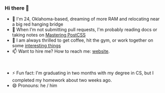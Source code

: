 ### Hi there 👋

- 🔭 I'm 24, Oklahoma-based, dreaming of more RAM and relocating near a big red hanging bridge
- 🌱 When I’m not submitting pull requests, I'm probably reading docs or taking notes on [Mastering PostCSS](https://github.com/PacktPublishing/Mastering-PostCSS-for-Web-Design)
- 👯 I am always thrilled to get coffee, hit the gym, or work together on some [interesting things](https://claycurry.com/#interests)
- 📫 Want to hire me? How to reach me: [website](https://claycurry.com).
<br>

- ⚡ Fun fact: I'm graduating in two months with my degree in CS, but I completed my homework about two weeks ago. 
- 😄 Pronouns: he / him


<!--
**clay-curry/clay-curry** is a ✨ _special_ ✨ repository because its `README.md` (this file) appears on your GitHub profile.

Here are some ideas to get you started:


-->
